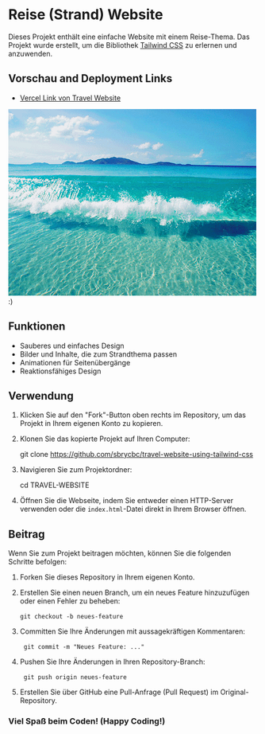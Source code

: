 # Reise (Strand) Website

Dieses Projekt enthält eine einfache Website mit einem Reise-Thema. Das Projekt wurde erstellt, um die Bibliothek [Tailwind CSS](https://tailwindcss.com/) zu erlernen und anzuwenden.

## Vorschau and Deployment Links


- [Vercel Link von Travel Website](https://travel-website-using-tailwind-css.vercel.app/)



![Alt Text](./src/assets/video/strand.gif) :)


## Funktionen

- Sauberes und einfaches Design
- Bilder und Inhalte, die zum Strandthema passen
- Animationen für Seitenübergänge
- Reaktionsfähiges Design

## Verwendung

1. Klicken Sie auf den "Fork"-Button oben rechts im Repository, um das Projekt in Ihrem eigenen Konto zu kopieren.

2. Klonen Sie das kopierte Projekt auf Ihren Computer:

      git clone https://github.com/sbrycbc/travel-website-using-tailwind-css


3. Navigieren Sie zum Projektordner:

      cd TRAVEL-WEBSITE


4. Öffnen Sie die Webseite, indem Sie entweder einen HTTP-Server verwenden oder die `index.html`-Datei direkt in Ihrem Browser öffnen.


## Beitrag

Wenn Sie zum Projekt beitragen möchten, können Sie die folgenden Schritte befolgen:

1. Forken Sie dieses Repository in Ihrem eigenen Konto.

2. Erstellen Sie einen neuen Branch, um ein neues Feature hinzuzufügen oder einen Fehler zu beheben:

       git checkout -b neues-feature

3. Committen Sie Ihre Änderungen mit aussagekräftigen Kommentaren:

        git commit -m "Neues Feature: ..."


4. Pushen Sie Ihre Änderungen in Ihren Repository-Branch:

        git push origin neues-feature


5. Erstellen Sie über GitHub eine Pull-Anfrage (Pull Request) im Original-Repository.


### Viel Spaß beim Coden! (Happy Coding!)










